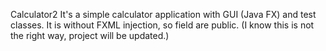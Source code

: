 Calculator2
It's a simple calculator application with GUI (Java FX) and test classes.
It is without FXML injection, so field are public. (I know this is not the right way, project will be updated.)
